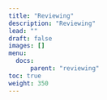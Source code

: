 ```yaml
---
title: "Reviewing"
description: "Reviewing"
lead: ""
draft: false
images: []
menu:
  docs:
      parent: "reviewing"
toc: true
weight: 350
---
```


